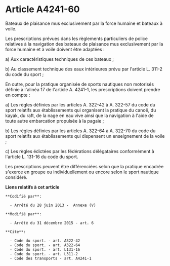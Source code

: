 # Article A4241-60

Bateaux de plaisance mus exclusivement par la force humaine et bateaux à voile. 

Les prescriptions prévues dans les règlements particuliers de police relatives à la navigation des bateaux de plaisance mus
exclusivement par la force humaine et à voile doivent être adaptées : 

a) Aux caractéristiques techniques de ces bateaux ; 

b) Au classement technique des eaux intérieures prévu par l'article L. 311-2 du code du sport ; 

En outre, pour la pratique organisée de sports nautiques non motorisés définie à l'alinéa 17 de l'article A. 4241-1, les
prescriptions doivent prendre en compte : 

a) Les règles définies par les articles A. 322-42 à A. 322-57 du code du sport relatifs aux établissements qui organisent la
pratique du canoë, du kayak, du raft, de la nage en eau vive ainsi que la navigation à l'aide de toute autre embarcation
propulsée à la pagaie ; 

b) Les règles définies par les articles A. 322-64 à A. 322-70 du code du sport relatifs aux établissements qui dispensent un
enseignement de la voile ; 

c) Les règles édictées par les fédérations délégataires conformément à l'article L. 131-16 du code du sport. 

Les prescriptions peuvent être différenciées selon que la pratique encadrée s'exerce en groupe ou individuellement ou encore
selon le sport nautique considéré.

**Liens relatifs à cet article**

	**Codifié par**:

	  - Arrêté du 28 juin 2013 -  Annexe (V)

	**Modifié par**:

	  - Arrêté du 31 décembre 2015 - art. 6

	**Cite**:

	  - Code du sport. - art. A322-42
	  - Code du sport. - art. A322-64
	  - Code du sport. - art. L131-16
	  - Code du sport. - art. L311-2
	  - Code des transports - art. A4241-1
